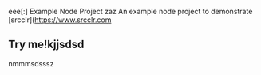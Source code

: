 eee[:] Example Node Project
zaz
An example node project to demonstrate [srcclr](https://www.srcclr.com
## Try me!kjjsdsd
nmmmsdsssz
